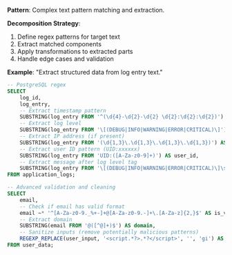 **Pattern**: Complex text pattern matching and extraction.

**Decomposition Strategy**:

1. Define regex patterns for target text
2. Extract matched components
3. Apply transformations to extracted parts
4. Handle edge cases and validation

**Example**: "Extract structured data from log entry text."

```SQL
-- PostgreSQL regex
SELECT
    log_id,
    log_entry,
    -- Extract timestamp pattern
    SUBSTRING(log_entry FROM '^(\d{4}-\d{2}-\d{2} \d{2}:\d{2}:\d{2})') AS timestamp,
    -- Extract log level
    SUBSTRING(log_entry FROM '\[(DEBUG|INFO|WARNING|ERROR|CRITICAL)\]') AS log_level,
    -- Extract IP address (if present)
    SUBSTRING(log_entry FROM '(\d{1,3}\.\d{1,3}\.\d{1,3}\.\d{1,3})') AS ip_address,
    -- Extract user ID pattern (UID:xxxxxx)
    SUBSTRING(log_entry FROM 'UID:([A-Za-z0-9]+)') AS user_id,
    -- Extract message after log level tag
    SUBSTRING(log_entry FROM '\[(DEBUG|INFO|WARNING|ERROR|CRITICAL)\]\s+(.*)$') AS message
FROM application_logs;

-- Advanced validation and cleaning
SELECT
    email,
    -- Check if email has valid format
    email ~* '^[A-Za-z0-9._%+-]+@[A-Za-z0-9.-]+\.[A-Za-z]{2,}$' AS is_valid_email,
    -- Extract domain
    SUBSTRING(email FROM '@([^@]+)$') AS domain,
    -- Sanitize inputs (remove potentially malicious patterns)
    REGEXP_REPLACE(user_input, '<script.*?>.*?</script>', '', 'gi') AS sanitized_input
FROM user_data;
```
